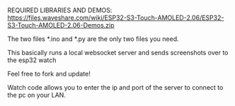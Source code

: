 REQUIRED LIBRARIES AND DEMOS: https://files.waveshare.com/wiki/ESP32-S3-Touch-AMOLED-2.06/ESP32-S3-Touch-AMOLED-2.06-Demos.zip

The two files *.ino and *.py are the only two files you need.

This basically runs a local websocket server and sends screenshots over to the esp32 watch

Feel free to fork and update!

Watch code allows you to enter the ip and port of the server to connect to the pc on your LAN.
